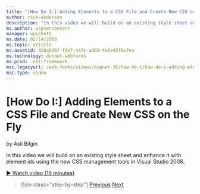```yaml
---
title: "[How Do I:] Adding Elements to a CSS File and Create New CSS on the Fly | Microsoft Docs"
author: rick-anderson
description: "In this video we will build on an existing style sheet and enhance it with element ids using the new CSS management tools in Visual Studio 2008."
ms.author: aspnetcontent
manager: wpickett
ms.date: 02/14/2008
ms.topic: article
ms.assetid: 426a5d0f-fde7-447c-ad69-4efe45f8efea
ms.technology: dotnet-webforms
ms.prod: .net-framework
msc.legacyurl: /web-forms/videos/aspnet-35/how-do-i/how-do-i-adding-elements-to-a-css-file-and-create-new-css-on-the-fly
msc.type: video
---
```

[How Do I:] Adding Elements to a CSS File and Create New CSS on the Fly
====================
by Asli Bilgin

In this video we will build on an existing style sheet and enhance it with element ids using the new CSS management tools in Visual Studio 2008.

[&#9654; Watch video (16 minutes)](https://channel9.msdn.com/Blogs/ASP-NET-Site-Videos/how-do-i-adding-elements-to-a-css-file-and-create-new-css-on-the-fly)

>[!div class="step-by-step"]
[Previous](how-do-i-working-with-visual-studio-2008-net-framework.md)
[Next](how-do-i-advance-cascading-style-sheet-features-and-management.md)
